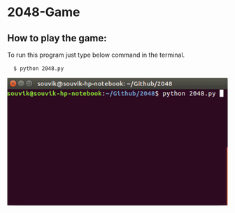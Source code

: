 # 2048-Game

## How to play the game:

To run this program just type below command in the terminal.

```
  $ python 2048.py
```


![](2048_1.gif)
